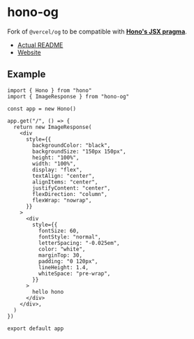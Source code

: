 # hono-og

Fork of `@vercel/og` to be compatible with **[Hono's JSX pragma](https://hono.dev/guides/jsx)**.

- [Actual README](https://www.npmjs.com/package/@vercel/og)
- [Website](https://vercel.com/docs/functions/edge-functions/og-image-generation)

## Example

```tsx
import { Hono } from "hono"
import { ImageResponse } from "hono-og"

const app = new Hono()

app.get("/", () => {
  return new ImageResponse(
    <div
      style={{
        backgroundColor: "black",
        backgroundSize: "150px 150px",
        height: "100%",
        width: "100%",
        display: "flex",
        textAlign: "center",
        alignItems: "center",
        justifyContent: "center",
        flexDirection: "column",
        flexWrap: "nowrap",
      }}
    >
      <div
        style={{
          fontSize: 60,
          fontStyle: "normal",
          letterSpacing: "-0.025em",
          color: "white",
          marginTop: 30,
          padding: "0 120px",
          lineHeight: 1.4,
          whiteSpace: "pre-wrap",
        }}
      >
        hello hono
      </div>
    </div>,
  )
})

export default app
```
